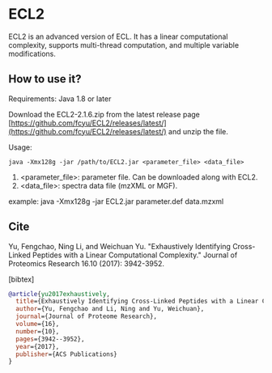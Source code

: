 # ECL2
ECL2 is an advanced version of ECL. It has a linear computational complexity, supports multi-thread computation, and multiple variable modifications.

## How to use it?
Requirements: Java 1.8 or later

Download the ECL2-2.1.6.zip from the latest release page [https://github.com/fcyu/ECL2/releases/latest/](https://github.com/fcyu/ECL2/releases/latest/) and unzip the file.

Usage:
```
java -Xmx128g -jar /path/to/ECL2.jar <parameter_file> <data_file>
```
1. <parameter_file>: parameter file. Can be downloaded along with ECL2.
2. <data_file>: spectra data file (mzXML or MGF).

example: java -Xmx128g -jar ECL2.jar parameter.def data.mzxml

## Cite
Yu, Fengchao, Ning Li, and Weichuan Yu. "Exhaustively Identifying Cross-Linked Peptides with a Linear Computational Complexity." Journal of Proteomics Research 16.10 (2017): 3942-3952.

[bibtex]
```bibtex
@article{yu2017exhaustively,
  title={Exhaustively Identifying Cross-Linked Peptides with a Linear Computational Complexity},
  author={Yu, Fengchao and Li, Ning and Yu, Weichuan},
  journal={Journal of Proteome Research},
  volume={16},
  number={10},
  pages={3942--3952},
  year={2017},
  publisher={ACS Publications}
}
```
